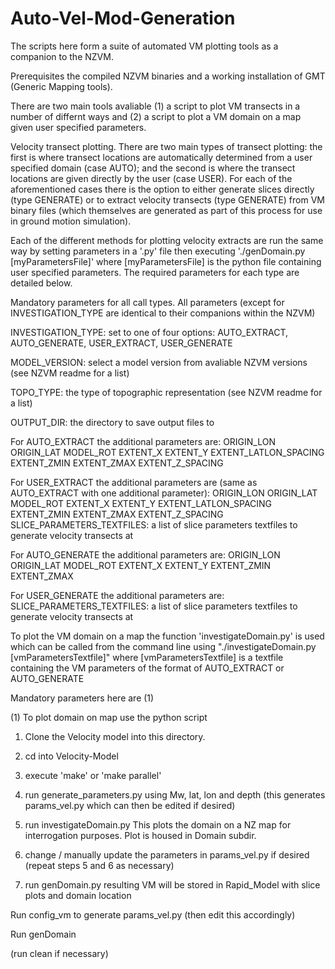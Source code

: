 # Auto-Vel-Mod-Generation

The scripts here form a suite of automated VM plotting tools as a companion to the NZVM.

Prerequisites the compiled NZVM binaries and a working installation of GMT (Generic Mapping tools).

There are two main tools avaliable (1) a script to plot VM transects in a number of differnt ways and (2) a script to plot a VM domain on a map given user specified parameters. 

Velocity transect plotting. There are two main types of transect plotting: the first is where transect locations are automatically determined from a user specified domain (case AUTO); and the second is where the transect locations are given directly by the user (case USER). For each of the aforementioned cases there is the option to either generate slices directly (type GENERATE) or to extract velocity transects  (type GENERATE) from VM binary files (which themselves are generated as part of this process for use in ground motion simulation). 

Each of the different methods for plotting velocity extracts are run the same way by setting parameters in a '.py' file then executing './genDomain.py [myParametersFile]' where  [myParametersFile] is the python file containing user specified parameters. The required parameters for each type are detailed below. 

Mandatory parameters for all call types. All parameters (except for INVESTIGATION_TYPE are identical to their companions within the NZVM)

INVESTIGATION_TYPE: set to one of four options: AUTO_EXTRACT, AUTO_GENERATE, USER_EXTRACT, USER_GENERATE

MODEL_VERSION: select a model version from avaliable NZVM versions (see NZVM readme for a list)

TOPO_TYPE: the type of topographic representation  (see NZVM readme for a list)

OUTPUT_DIR: the directory to save output files to

For AUTO_EXTRACT the additional parameters are:
ORIGIN_LON
ORIGIN_LAT
MODEL_ROT
EXTENT_X
EXTENT_Y
EXTENT_LATLON_SPACING
EXTENT_ZMIN
EXTENT_ZMAX
EXTENT_Z_SPACING

For USER_EXTRACT the additional parameters are (same as AUTO_EXTRACT with one additional parameter): 
ORIGIN_LON
ORIGIN_LAT
MODEL_ROT
EXTENT_X
EXTENT_Y
EXTENT_LATLON_SPACING
EXTENT_ZMIN
EXTENT_ZMAX
EXTENT_Z_SPACING
SLICE_PARAMETERS_TEXTFILES: a list of slice parameters textfiles to generate velocity transects at


For AUTO_GENERATE the additional parameters are:
ORIGIN_LON
ORIGIN_LAT
MODEL_ROT
EXTENT_X
EXTENT_Y
EXTENT_ZMIN
EXTENT_ZMAX


For USER_GENERATE the additional parameters are:
SLICE_PARAMETERS_TEXTFILES: a list of slice parameters textfiles to generate velocity transects at





        
To plot the VM domain on a map the function 'investigateDomain.py' is used which can be called from the command line using "./investigateDomain.py [vmParametersTextfile]" where [vmParametersTextfile] is a textfile containing the VM parameters of the format of  AUTO_EXTRACT or AUTO_GENERATE

Mandatory parameters here are (1) 



 (1) To plot domain on map use the python script

1) Clone the Velocity model into this directory.

2) cd into Velocity-Model

3) execute 'make' or 'make parallel'

4) run generate_parameters.py using Mw, lat, lon and depth (this generates params_vel.py which can then be edited if desired)

5) run investigateDomain.py This plots the domain on a NZ map for interrogation purposes. Plot is housed in Domain subdir.

6) change / manually update the parameters in params_vel.py if desired (repeat steps 5 and 6 as necessary)

7) run genDomain.py resulting VM will be stored in Rapid_Model with slice plots and domain location

Run config_vm to generate params_vel.py (then edit this accordingly)

Run genDomain

(run clean if necessary)
